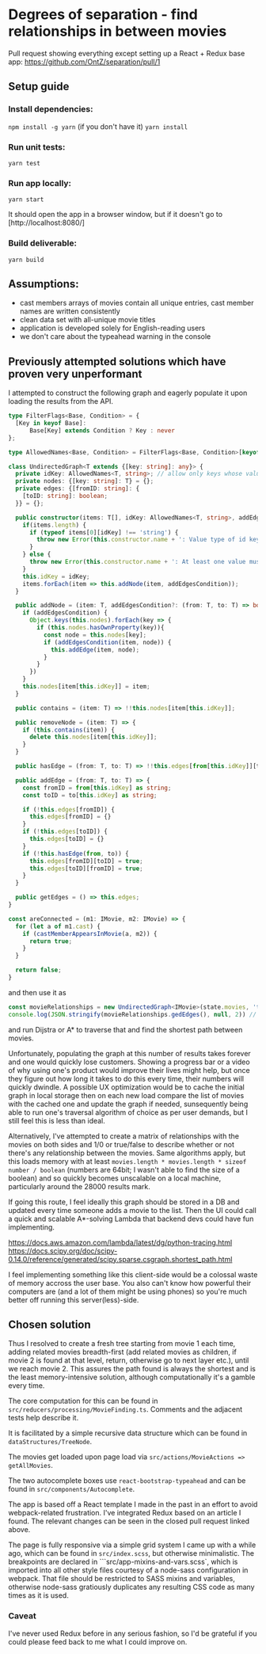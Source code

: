 # Degrees of separation - find relationships in between movies

Pull request showing everything except setting up a React + Redux base app: https://github.com/OntZ/separation/pull/1

## Setup guide

### Install dependencies:
```npm install -g yarn``` (if you don't have it)
```yarn install```

### Run unit tests:
```yarn test```

### Run app locally:
```yarn start```

It should open the app in a browser window, but if it doesn't go to [http://localhost:8080/]

### Build deliverable:
```yarn build```

## Assumptions:
* cast members arrays of movies contain all unique entries, cast member names are written consistently
* clean data set with all-unique movie titles
* application is developed solely for English-reading users
* we don't care about the typeahead warning in the console

## Previously attempted solutions which have proven very unperformant

I attempted to construct the following graph and eagerly populate it upon loading the results from the API.
```ts
type FilterFlags<Base, Condition> = {
  [Key in keyof Base]:
      Base[Key] extends Condition ? Key : never
};

type AllowedNames<Base, Condition> = FilterFlags<Base, Condition>[keyof Base];

class UndirectedGraph<T extends {[key: string]: any}> {
  private idKey: AllowedNames<T, string>; // allow only keys whose value type is string as id keys
  private nodes: {[key: string]: T} = {};
  private edges: {[fromID: string]: {
    [toID: string]: boolean;
  }} = {};

  public constructor(items: T[], idKey: AllowedNames<T, string>, addEdgesCondition?: (from: T, to: T) => boolean) {
    if(items.length) {
      if (typeof items[0][idKey] !== 'string') {
        throw new Error(this.constructor.name + ': Value type of id key should be string');
      }
    } else {
      throw new Error(this.constructor.name + ': At least one value must be provided to properly construct the graph');
    }
    this.idKey = idKey;
    items.forEach(item => this.addNode(item, addEdgesCondition));
  }

  public addNode = (item: T, addEdgesCondition?: (from: T, to: T) => boolean ) => {
    if (addEdgesCondition) {
      Object.keys(this.nodes).forEach(key => {
        if (this.nodes.hasOwnProperty(key)){
          const node = this.nodes[key];
          if (addEdgesCondition(item, node)) {
            this.addEdge(item, node);
          }
        }
      })
    }
    this.nodes[item[this.idKey]] = item;
  }

  public contains = (item: T) => !!this.nodes[item[this.idKey]];

  public removeNode = (item: T) => {
    if (this.contains(item)) {
      delete this.nodes[item[this.idKey]];
    }
  }

  public hasEdge = (from: T, to: T) => !!this.edges[from[this.idKey]][to[this.idKey]];

  public addEdge = (from: T, to: T) => {
    const fromID = from[this.idKey] as string;
    const toID = to[this.idKey] as string;

    if (!this.edges[fromID]) {
      this.edges[fromID] = {}
    }
    if (!this.edges[toID]) {
      this.edges[toID] = {}
    }
    if (!this.hasEdge(from, to)) {
      this.edges[fromID][toID] = true;
      this.edges[toID][fromID] = true;
    }
  }

  public getEdges = () => this.edges;
}

const areConnected = (m1: IMovie, m2: IMovie) => {
  for (let a of m1.cast) {
    if (castMemberAppearsInMovie(a, m2)) {
      return true;
    }
  }

  return false;
}

```
and then use it as
```ts
const movieRelationships = new UndirectedGraph<IMovie>(state.movies, 'title', areConnected);
console.log(JSON.stringify(movieRelationships.gedEdges(), null, 2)) // over 100MB of output upon using the API result
```
and run Dijstra or A* to traverse that and find the shortest path between movies.

Unfortunately, populating the graph at this number of results takes forever and one would quickly lose customers. Showing a progress bar or a video of why using one's product would improve their lives might help, but once they figure out how long it takes to do this every time, their numbers will quickly dwindle. A possible UX optimization would be to cache the initial graph in local storage then on each new load compare the list of movies with the cached one and update the graph if needed, sunsequently being able to run one's traversal algorithm of choice as per user demands, but I still feel this is less than ideal.

Alternatively, I've attempted to create a matrix of relationships with the movies on both sides and 1/0 or true/false to describe whether or not there's any relationship between the movies. Same algorithms apply, but this loads memory with at least ```movies.length * movies.length * sizeof number / boolean``` (numbers are 64bit; I wasn't able to find the size of a boolean) and so quickly becomes unscalable on a local machine, particularly around the 28000 results mark.

If going this route, I feel ideally this graph should be stored in a DB and updated every time someone adds a movie to the list. Then the UI could call a quick and scalable A*-solving Lambda that backend devs could have fun implementing.

https://docs.aws.amazon.com/lambda/latest/dg/python-tracing.html
https://docs.scipy.org/doc/scipy-0.14.0/reference/generated/scipy.sparse.csgraph.shortest_path.html

I feel implementing something like this client-side would be a colossal waste of memory accross the user base. You also can't know how powerful their computers are (and a lot of them might be using phones) so you're much better off running this server(less)-side.


## Chosen solution

Thus I resolved to create a fresh tree starting from movie 1 each time, adding related movies breadth-first (add related movies as children, if movie 2 is found at that level, return, otherwise go to next layer etc.), until we reach movie 2. This assures the path found is always the shortest and is the least memory-intensive solution, although computationally it's a gamble every time.

The core computation for this can be found in ```src/reducers/processing/MovieFinding.ts```. Comments and the adjacent tests help describe it.

It is facilitated by a simple recursive data structure which can be found in ```dataStructures/TreeNode```.

The movies get loaded upon page load via ```src/actions/MovieActions => getAllMovies```.

The two autocomplete boxes use ```react-bootstrap-typeahead``` and can be found in ```src/components/Autocomplete```.

The app is based off a React template I made in the past in an effort to avoid webpack-related frustration. I've integrated Redux based on an article I found. The relevant changes can be seen in the closed pull request linked above.

The page is fully responsive via a simple grid system I came up with a while ago, which can be found in ```src/index.scss```, but otherwise minimalistic. The breakpoints are declared in ```src/app-mixins-and-vars.scss`, which is imported into all other style files courtesy of a node-sass configuration in webpack. That file should be restricted to SASS mixins and variables, otherwise node-sass gratiously duplicates any resulting CSS code as many times as it is used.

### Caveat
I've never used Redux before in any serious fashion, so I'd be grateful if you could please feed back to me what I could improve on.